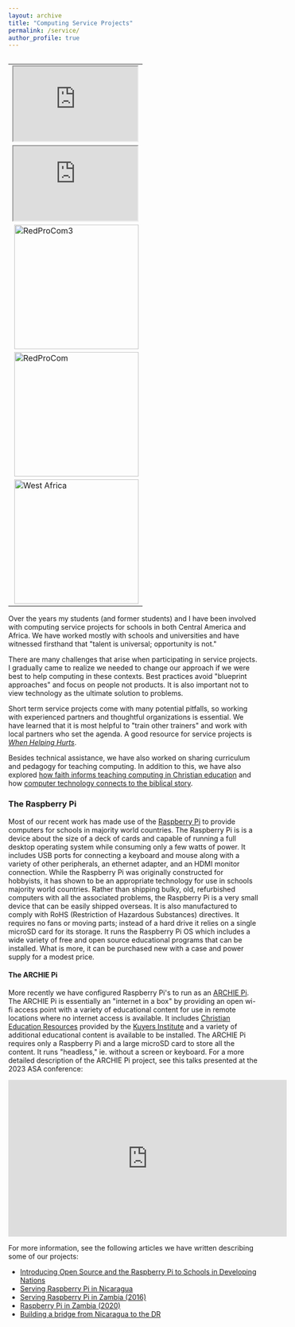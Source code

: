 ```yaml
---
layout: archive
title: "Computing Service Projects"
permalink: /service/
author_profile: true
---
```


<table style="float:right">
<tr><td>
<iframe width="250" src="https://www.youtube.com/embed/oo5uoNCxANU" allow="encrypted-media" allowfullscreen style="float:right"></iframe>
</td></tr>
<tr><td>
<iframe width="250" src="https://www.youtube-nocookie.com/embed/Weo97dK_lWY" allow="encrypted-media" allowfullscreen style="float:right"></iframe>
</td></tr>
<tr><td>
<img src="images/redprocom3.jpg" alt="RedProCom3" style="float:right" width="250">
</td></tr>
<tr><td>
<img src="images/redprocom.jpg" alt="RedProCom" style="float:right" width="250">
</td></tr>
<tr><td>
<img src="images/west-Africa.jpg" alt="West Africa" style="float:right" width="250">
</td></tr>
</table>

Over the years my students (and former students) and I have been
involved with computing service projects for schools in both Central
America and Africa. We have worked mostly with schools and universities
and have witnessed firsthand that \"talent is universal; opportunity is
not.\"

There are many challenges that arise when participating in service
projects. I gradually came to realize we needed to change our approach
if we were best to help computing in these contexts. Best practices
avoid \"blueprint approaches\" and focus on people not products. It is
also important not to view technology as the ultimate solution to
problems.

Short term service projects come with many potential pitfalls, so
working with experienced partners and thoughtful organizations is
essential. We have learned that it is most helpful to \"train other
trainers\" and work with local partners who set the agenda. A good
resource for service projects is [*When Helping
Hurts*](https://www.chalmers.org/when-helping-hurts).

Besides technical assistance, we have also worked on sharing curriculum
and pedagogy for teaching computing. In addition to this, we have also
explored [how faith informs teaching computing in Christian
education](https://digitalcollections.dordt.edu/cgi/viewcontent.cgi?article=2877&context=pro_rege)
and how [computer technology connects to the biblical
story](https://digitalcollections.dordt.edu/cgi/viewcontent.cgi?article=2949&context=pro_rege).

### The Raspberry Pi

Most of our recent work has made use of the [Raspberry
Pi](https://www.raspberrypi.org) to provide computers for schools in
majority world countries. The Raspberry Pi is is a device about the size
of a deck of cards and capable of running a full desktop operating
system while consuming only a few watts of power. It includes USB ports
for connecting a keyboard and mouse along with a variety of other
peripherals, an ethernet adapter, and an HDMI monitor connection. While
the Raspberry Pi was originally constructed for hobbyists, it has shown
to be an appropriate technology for use in schools majority world
countries. Rather than shipping bulky, old, refurbished computers with
all the associated problems, the Raspberry Pi is a very small device
that can be easily shipped overseas. It is also manufactured to comply
with RoHS (Restriction of Hazardous Substances) directives. It requires
no fans or moving parts; instead of a hard drive it relies on a single
microSD card for its storage. It runs the Raspberry Pi OS which includes
a wide variety of free and open source educational programs that can be
installed. What is more, it can be purchased new with a case and power
supply for a modest price.

#### The ARCHIE Pi

More recently we have configured Raspberry Pi\'s to run as an 
[ARCHIE Pi](archie-pi.html). The ARCHIE Pi is essentially an \"internet in a
box\" by providing an open wi-fi access point with a variety of
educational content for use in remote locations where no internet access
is available. It includes [Christian Education
Resources](https://github.com/dschuurman/en-kuyers-cer) provided by the
[Kuyers
Institute](https://calvin.edu/centers-institutes/kuyers-institute/) and
a variety of additional educational content is available to be
installed. The ARCHIE Pi requires only a Raspberry Pi and a large
microSD card to store all the content. It runs \"headless,\" ie. without
a screen or keyboard. For a more detailed description of the ARCHIE Pi project,
see this talks presented at the 2023 ASA conference:

<iframe width="560" height="315" src="https://www.youtube-nocookie.com/embed/SDR474ofZrQ?si=PG0gKCnOBTlDAf9r" title="YouTube video player" frameborder="0" allow="accelerometer; autoplay; clipboard-write; encrypted-media; gyroscope; picture-in-picture; web-share" allowfullscreen></iframe>

For more information, see the following articles we have written
describing some of our projects:

-   [Introducing Open Source and the Raspberry Pi to Schools in Developing Nations](https://www.asa3.org/ASA/PSCF/2015/PSCF3-15Schuurman.pdf)
-   [Serving Raspberry Pi in Nicaragua](https://www.christiancourier.ca/serving-raspberry-pi-in-nicaragua)
-   [Serving Raspberry Pi in Zambia (2016)](https://www.christiancourier.ca/serving-raspberry-pi-in-zambia)
-   [Raspberry Pi in Zambia (2020)](https://www.christiancourier.ca/raspberry-pi-in-zambia)
-   [Building a bridge from Nicaragua to the DR](https://www.christiancourier.ca/building-a-bridge-from-nicaragua-to-the-dr)
